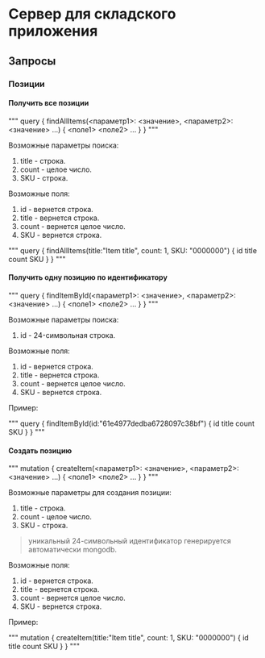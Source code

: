 # Сервер для складского приложения

## Запросы

### Позиции

#### Получить все позиции

"""
query {
    findAllItems(<параметр1>: <значение>, <параметр2>: <значение> ...) {
        <поле1>
        <поле2>
        ...
    }
}
"""

Возможные параметры поиска:
1. title - строка.
2. count - целое число.
3. SKU - строка.

Возможные поля:
1. id - вернется строка.
2. title - вернется строка.
3. count - вернется целое число.
4. SKU - вернется строка.

"""
query {
    findAllItems(title:"Item title", count: 1, SKU: "0000000") {
        id
        title
        count
        SKU
    }
}
"""

#### Получить одну позицию по идентификатору

"""
query {
    findItemById(<параметр1>: <значение>, <параметр2>: <значение> ...) {
        <поле1>
        <поле2>
        ...
    }
}
"""

Возможные параметры поиска:
1. id - 24-символьная строка.

Возможные поля:
1. id - вернется строка.
2. title - вернется строка.
3. count - вернется целое число.
4. SKU - вернется строка.

Пример:

"""
query {
    findItemById(id:"61e4977dedba6728097c38bf") {
        id
        title
        count
        SKU
    }
}
"""

#### Создать позицию

"""
mutation {
    createItem(<параметр1>: <значение>, <параметр2>: <значение> ...) {
        <поле1>
        <поле2>
        ...
    }
}
"""

Возможные параметры для создания позиции:
1. title - строка.
2. count - целое число.
3. SKU - строка.
> уникальный 24-символьный идентификатор генерируется автоматически mongodb.

Возможные поля:
1. id - вернется строка.
2. title - вернется строка.
3. count - вернется целое число.
4. SKU - вернется строка.

Пример:

"""
mutation {
    createItem(title:"Item title", count: 1, SKU: "0000000") {
        id
        title
        count
        SKU
    }
}
"""

